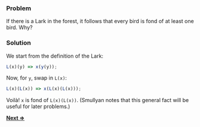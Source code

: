 ### Problem
If there is a Lark in the forest, it follows that every bird is fond of at least one bird. Why?

### Solution
We start from the definition of the Lark:
```js
L(x)(y) => x(y(y));
```

Now, for `y`, swap in `L(x)`:
```js
L(x)(L(x)) => x(L(x)(L(x)));
```
Voilà! `x` is fond of `L(x)(L(x))`. (Smullyan notes that this general fact will be useful for later problems.)

[**Next =>**](../26/README.md)
